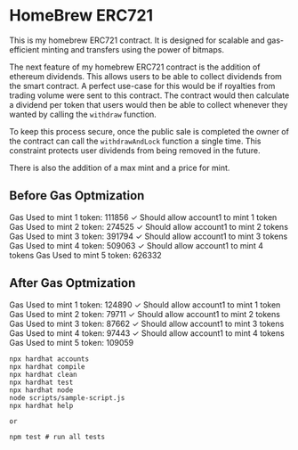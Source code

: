 # HomeBrew ERC721

This is my homebrew ERC721 contract. It is designed for scalable and gas-efficient minting and transfers using the power of bitmaps.

The next feature of my homebrew ERC721 contract is the addition of ethereum dividends. This allows users to be able to collect dividends from the smart contract. A perfect use-case for this would be if royalties from trading volume were sent to this contract. The contract would then calculate a dividend per token that users would then be able to collect whenever they wanted by calling the `withdraw` function.

To keep this process secure, once the public sale is completed the owner of the contract can call the `withdrawAndLock` function a single time. This constraint protects user dividends from being removed in the future.

There is also the addition of a max mint and a price for mint.

## Before Gas Optmization

Gas Used to mint 1 token: 111856
✓ Should allow account1 to mint 1 token
Gas Used to mint 2 token: 274525
✓ Should allow account1 to mint 2 tokens
Gas Used to mint 3 token: 391794
✓ Should allow account1 to mint 3 tokens
Gas Used to mint 4 token: 509063
✓ Should allow account1 to mint 4 tokens
Gas Used to mint 5 token: 626332

## After Gas Optmization

Gas Used to mint 1 token: 124890
✓ Should allow account1 to mint 1 token
Gas Used to mint 2 token: 79711
✓ Should allow account1 to mint 2 tokens
Gas Used to mint 3 token: 87662
✓ Should allow account1 to mint 3 tokens
Gas Used to mint 4 token: 97443
✓ Should allow account1 to mint 4 tokens
Gas Used to mint 5 token: 109059

```shell
npx hardhat accounts
npx hardhat compile
npx hardhat clean
npx hardhat test
npx hardhat node
node scripts/sample-script.js
npx hardhat help

or

npm test # run all tests
```
